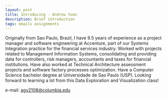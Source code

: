 ```yaml
---
layout: post
title: Introducing - Andrew Yuan
description: Brief introduction
tags: emails assignments
---
```


Originally from Sao Paulo, Brazil, I have 9.5 years of experience as a project manager and software engineering at Accenture, part of our Systems Integration practice for the financial services industry.
Worked with projects related to Management Information Systems, consolidating and providing data for controllers, risk managers, accountants and taxes for financial institutions.
Have also worked at Technical Architecture assessment projects and software factory processes optimization.
Have a Computer Science bachelor degree at Universidade de Sao Paulo (USP).
Looking forward to learning a lot from this Data Exploration and Visualization class!

e-mail: agy2108@columbia.edu